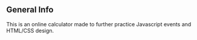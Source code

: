 ## General Info
This is an online calculator made to further practice Javascript events and HTML/CSS design.
